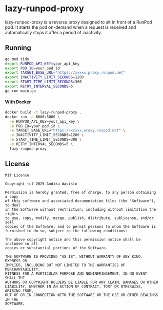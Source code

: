 lazy-runpod-proxy
=================

lazy-runpod-proxy is a reverse proxy designed to sit in front of a RunPod pod. It starts the pod on-demand when a
request is received and automatically stops it after a period of inactivity.

Running
-------

```bash
go mod tidy
export RUNPOD_API_KEY=your_api_key
export POD_ID=your_pod_id
export TARGET_BASE_URL="https://xxxxx.proxy.runpod.net"
export INACTIVITY_LIMIT_SECONDS=1200
export START_TIME_LIMIT_SECONDS=300
export RETRY_INTERVAL_SECONDS=5
go run main.go
```

#### With Docker

```bash
docker build -t lazy-runpod-proxy .
docker run -p 8080:8080 \
  -e RUNPOD_API_KEY=your_api_key \
  -e POD_ID=your_pod_id \
  -e TARGET_BASE_URL="https://xxxxx.proxy.runpod.net" \
  -e INACTIVITY_LIMIT_SECONDS=1200 \
  -e START_TIME_LIMIT_SECONDS=300 \
  -e RETRY_INTERVAL_SECONDS=5 \
  lazy-runpod-proxy
```

License
-------

    MIT License

    Copyright (c) 2025 Andika Wasisto

    Permission is hereby granted, free of charge, to any person obtaining a copy
    of this software and associated documentation files (the "Software"), to deal
    in the Software without restriction, including without limitation the rights
    to use, copy, modify, merge, publish, distribute, sublicense, and/or sell
    copies of the Software, and to permit persons to whom the Software is
    furnished to do so, subject to the following conditions:

    The above copyright notice and this permission notice shall be included in all
    copies or substantial portions of the Software.

    THE SOFTWARE IS PROVIDED "AS IS", WITHOUT WARRANTY OF ANY KIND, EXPRESS OR
    IMPLIED, INCLUDING BUT NOT LIMITED TO THE WARRANTIES OF MERCHANTABILITY,
    FITNESS FOR A PARTICULAR PURPOSE AND NONINFRINGEMENT. IN NO EVENT SHALL THE
    AUTHORS OR COPYRIGHT HOLDERS BE LIABLE FOR ANY CLAIM, DAMAGES OR OTHER
    LIABILITY, WHETHER IN AN ACTION OF CONTRACT, TORT OR OTHERWISE, ARISING FROM,
    OUT OF OR IN CONNECTION WITH THE SOFTWARE OR THE USE OR OTHER DEALINGS IN THE
    SOFTWARE.